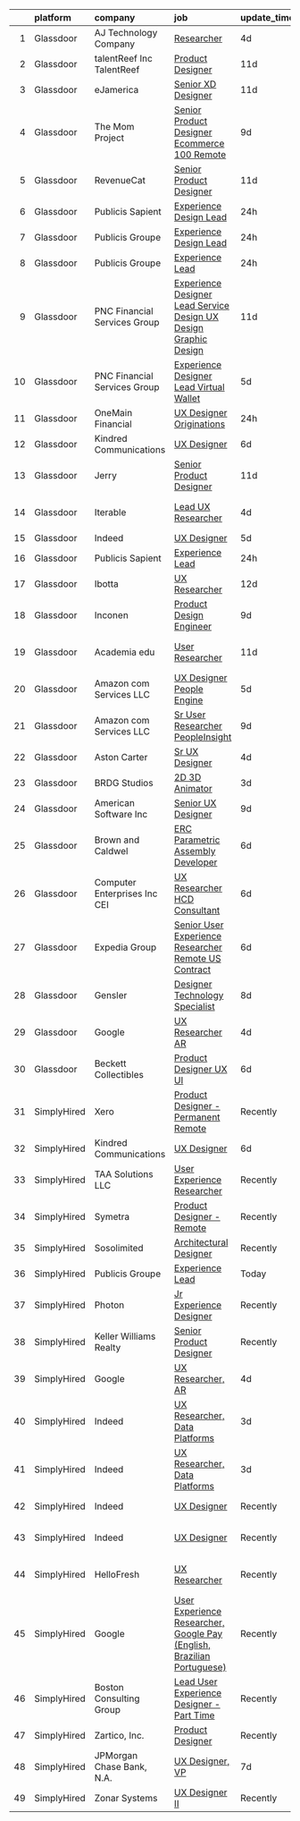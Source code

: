 

|    | platform    | company                         | job                                                                                                                                                                                                                                                                                                                                                                                                                                                                                                                                                                                                                                                                                                                                                                                                                                                                                                                                                                                                                                                                                                                                                                                                                                                                                                                                                                                                                                                                                                                                                                                                                                                                                                                                                                                                                    | update_time   | location                  |
|---:|:------------|:--------------------------------|:-----------------------------------------------------------------------------------------------------------------------------------------------------------------------------------------------------------------------------------------------------------------------------------------------------------------------------------------------------------------------------------------------------------------------------------------------------------------------------------------------------------------------------------------------------------------------------------------------------------------------------------------------------------------------------------------------------------------------------------------------------------------------------------------------------------------------------------------------------------------------------------------------------------------------------------------------------------------------------------------------------------------------------------------------------------------------------------------------------------------------------------------------------------------------------------------------------------------------------------------------------------------------------------------------------------------------------------------------------------------------------------------------------------------------------------------------------------------------------------------------------------------------------------------------------------------------------------------------------------------------------------------------------------------------------------------------------------------------------------------------------------------------------------------------------------------------|:--------------|:--------------------------|
|  1 | Glassdoor   | AJ Technology Company           | [Researcher](https://www.glassdoor.com/partner/jobListing.htm?pos=118&ao=1136043&s=58&guid=000001815bd2bfa485d8427a628ad8c7&src=GD_JOB_AD&t=SR&vt=w&ea=1&cs=1_2f393945&cb=1655102947562&jobListingId=1007926715350&jrtk=3-0-1g5dt5fukr0jb801-1g5dt5fv4jm5n800-1c8b2355f3bd891b-)                                                                                                                                                                                                                                                                                                                                                                                                                                                                                                                                                                                                                                                                                                                                                                                                                                                                                                                                                                                                                                                                                                                                                                                                                                                                                                                                                                                                                                                                                                                                       | 4d            | Remote                    |
|  2 | Glassdoor   | talentReef  Inc    TalentReef   | [Product Designer](https://www.glassdoor.com/partner/jobListing.htm?pos=126&ao=1136043&s=58&guid=000001815bd2bfa485d8427a628ad8c7&src=GD_JOB_AD&t=SR&vt=w&ea=1&cs=1_e25cd5ce&cb=1655102947563&jobListingId=1007911043927&jrtk=3-0-1g5dt5fukr0jb801-1g5dt5fv4jm5n800-6a5450d85d0c0818-)                                                                                                                                                                                                                                                                                                                                                                                                                                                                                                                                                                                                                                                                                                                                                                                                                                                                                                                                                                                                                                                                                                                                                                                                                                                                                                                                                                                                                                                                                                                                 | 11d           | Denver, CO                |
|  3 | Glassdoor   | eJamerica                       | [Senior XD Designer](https://www.glassdoor.com/partner/jobListing.htm?pos=116&ao=1136043&s=58&guid=000001815bd2bfa485d8427a628ad8c7&src=GD_JOB_AD&t=SR&vt=w&ea=1&cs=1_f003cbc1&cb=1655102947559&jobListingId=1007910259550&jrtk=3-0-1g5dt5fukr0jb801-1g5dt5fv4jm5n800-4de8757ff4c289de-)                                                                                                                                                                                                                                                                                                                                                                                                                                                                                                                                                                                                                                                                                                                                                                                                                                                                                                                                                                                                                                                                                                                                                                                                                                                                                                                                                                                                                                                                                                                               | 11d           | Remote                    |
|  4 | Glassdoor   | The Mom Project                 | [Senior Product Designer  Ecommerce  100  Remote ](https://www.glassdoor.com/partner/jobListing.htm?pos=106&ao=1110586&s=58&guid=000001815bd2bfa485d8427a628ad8c7&src=GD_JOB_AD&t=SR&vt=w&cs=1_5e275fc8&cb=1655102947557&jobListingId=1007916631797&cpc=39A4E8CE329AB187&jrtk=3-0-1g5dt5fukr0jb801-1g5dt5fv4jm5n800-5dc217c156d2c160--6NYlbfkN0BDp_epf89aHDQhKpPegNJQ_ldQpEFZQsM9OcONMGxWx6pU56EKHF58QjVdAUvn2gUtaHUX3eLkJUiJQbi6OaBCyzUet3Z3d50_CjC2tXwtJcpx5M_a7xHbrE0_NT1JBo_I04700zYR1GArHt4e4I2AyoeFWxNoCyUlXVVhu8DkOuV_rtohP-ykCF1AY_Qxfwepbmp-sUicAxM01w_JFEJ8rYMb7DuAX5cKENVS3bhJWcOql7dVT69v8tpGXx0fpP1RdN9X5TtNbTbZcJkQo7SUTHYeFi1uLGwEDnswEWCzE4F35ZJdPMsfXp1uSTLEpB-rc5QcJtHZJzkGoHbqF3156JZSUcKUlCxGOlJEGwfqRIJAQKJrZellnObsccx_-jhL3YpOP_LvoxE6oopa0FHTWalDBCdX52YcT8hd9i1eyaJ5EeYZyrA8Z-JpI-M7unP1T3ROw9Qv0q-8LA3widkR9tn0zi2HgKkmIQPhUv0egD4kDbGF-Q2dcmmUdAl-v951X_txIZzE8UP0Bfl5RBMVi-KTq_NZmQuK8sOJTFt2Se07j-W9l8z5tItPL8WeGAJHsLdaXk18rQ%3D%3D)                                                                                                                                                                                                                                                                                                                                                                                                                                                                                                                                                                                                                                                                                                                                                                                                                                                     | 9d            | Remote                    |
|  5 | Glassdoor   | RevenueCat                      | [Senior Product Designer](https://www.glassdoor.com/partner/jobListing.htm?pos=123&ao=1136043&s=58&guid=000001815bd2bfa485d8427a628ad8c7&src=GD_JOB_AD&t=SR&vt=w&ea=1&cs=1_7d63a908&cb=1655102947563&jobListingId=1007909502147&jrtk=3-0-1g5dt5fukr0jb801-1g5dt5fv4jm5n800-0f1041f47da76945-)                                                                                                                                                                                                                                                                                                                                                                                                                                                                                                                                                                                                                                                                                                                                                                                                                                                                                                                                                                                                                                                                                                                                                                                                                                                                                                                                                                                                                                                                                                                          | 11d           | Austin, TX                |
|  6 | Glassdoor   | Publicis Sapient                | [Experience Design Lead](https://www.glassdoor.com/partner/jobListing.htm?pos=115&ao=1136043&s=58&guid=000001815bd2bfa485d8427a628ad8c7&src=GD_JOB_AD&t=SR&vt=w&cs=1_d222e3e4&cb=1655102947558&jobListingId=1007934931638&jrtk=3-0-1g5dt5fukr0jb801-1g5dt5fv4jm5n800-77a468ae4d75ef22-)                                                                                                                                                                                                                                                                                                                                                                                                                                                                                                                                                                                                                                                                                                                                                                                                                                                                                                                                                                                                                                                                                                                                                                                                                                                                                                                                                                                                                                                                                                                                | 24h           | Arlington, VA             |
|  7 | Glassdoor   | Publicis Groupe                 | [Experience Design Lead](https://www.glassdoor.com/partner/jobListing.htm?pos=102&ao=1110586&s=58&guid=000001815bd2bfa485d8427a628ad8c7&src=GD_JOB_AD&t=SR&vt=w&cs=1_fa7d8572&cb=1655102947557&jobListingId=1007934425811&cpc=8507CEB59E1C6AFB&jrtk=3-0-1g5dt5fukr0jb801-1g5dt5fv4jm5n800-48879072512d3781--6NYlbfkN0D_XFSRfOpY7hhzl86VUrgfgdzYRVdqdkK81Ka1OFk9uvbkATakQEdFwrYHTgh9OVwBtHYeST2bQIZypaapzC5_gBMoNSKq9a0VmVPt8nPIawEVaSX8pzZ7DhybSTHghezHwJ6zCPhe0v6RsINTDFz0Zeg59Yf3BeMS6WHq37pZxT77ngOYFOEqhIH4AjNwjp-fozXaka_6T5IsuPOCezXbLRQ8F9Pu3HccZSYTexDP6YmEMEz2zTEwh3WtY4pWnij5hznyXMV_aARcvKTVd0Nx_oA6fd9QpX3-Dno5boa8AWboVnhgpQT8zcNdTEKkd8z3AUA1xMiR6phjK33GbPPbgfDikqBZF5yf-Jx5bHG2EyNzsuDlKU6oTCPlgbwR_UcZ6RQCF3otC3v27TacSa4AR-KCafYpjkPybzl5s-cll9whAADQit8a2SgoFUmf-MkgfVWh9t8ofmzB8T5YDnUXjfDwR-6klzNvVft6V9zMYV3ZeblSRjyVB-6yc8vGixMTTeLg4kdUkZ37UDyCRQzcIXhE7itNT59SPhm2x7a4EDZX8bd3z2RFJjdkmHbBWt95i6IQXkO7KyPI7l_A39yaBdMHRd01nBREdYghzCcQhiPUxAEMqs0I8UcQhoseCzI%3D)                                                                                                                                                                                                                                                                                                                                                                                                                                                                                                                                                                                                                                                                                                                                                                                                                             | 24h           | Washington, DC            |
|  8 | Glassdoor   | Publicis Groupe                 | [Experience Lead](https://www.glassdoor.com/partner/jobListing.htm?pos=101&ao=1110586&s=58&guid=000001815bd2bfa485d8427a628ad8c7&src=GD_JOB_AD&t=SR&vt=w&cs=1_eee723bd&cb=1655102947557&jobListingId=1007934425680&cpc=A938E184CF850189&jrtk=3-0-1g5dt5fukr0jb801-1g5dt5fv4jm5n800-5de26b92487100cd--6NYlbfkN0D_XFSRfOpY7hhzl86VUrgfgdzYRVdqdkK81Ka1OFk9uvbkATakQEdFwrYHTgh9OVwBtHYeST2bQOKho9oNTz5dJjMzBDI0NXKkfSiDC3oYwCot7q3Kg8aKB6OYII86COM6JACrc8fj5wAWI3wGFbwIjOZ76oJ_3Ut3rkcXlLIKFQebSIqNc2i12ZTXnm6B_qdtC7pklNjbUR6y6VWRmAG9lYJOji6AWGBuzugpP0qxDHlzzpd6X1rtvG6pV-vd5J78EvtL0KN7EF01vrbRGhXnX3piCuwkNyxNqi00gtoe3UonX1rFFxh0Udk0czrFC_fodwIw4VW3dhVoa094t43QBP_EIOmxIGOtU1648Vawmkc0maAbs53LfoNmGVZcQ2mCKQDDiad_XcgtC4oTTpDHs9Vb2OnBBhiYmfFX2ZnKApDEqSJNwjrxXqqOY7ukey7ntLods-yjVLgAJ_sKPtSP0Mc8PBFO8GQugOmj6ArHfBWoXBF2-KWxpum7ERlcGSWaSNyOcg6zQAT73mGHujY3wo68213lzhQriVtBqlINMmj5dYp9B4wCoAOtV7RSD4CuMVMQ36kHq5-wQi63FKRI)                                                                                                                                                                                                                                                                                                                                                                                                                                                                                                                                                                                                                                                                                                                                                                                                                                                                                  | 24h           | Minneapolis, MN           |
|  9 | Glassdoor   | PNC Financial Services Group    | [Experience Designer Lead  Service Design  UX Design  Graphic Design ](https://www.glassdoor.com/partner/jobListing.htm?pos=108&ao=1110586&s=58&guid=000001815bd2bfa485d8427a628ad8c7&src=GD_JOB_AD&t=SR&vt=w&cs=1_fcbd17c5&cb=1655102947558&jobListingId=1007909811222&cpc=FB7E4A1762AE5BEC&jrtk=3-0-1g5dt5fukr0jb801-1g5dt5fv4jm5n800-f660ea2f247f7b44--6NYlbfkN0AMofH_6zXbiqn6xehDj89HQNfpf30LHk40Y3Yl5cZTpm-EXukPQNetNbgZyPcaSjlzxCjcqXpKjNzFi0IcXlGD241zTaxqoQYUoaBXR3HfkTEeYfcMe6mgGVv8b7Z7Z-e-b1tUQysCOVcpEj16Nz-3xJv0FT6HCsL90pBUWEmhNaxqdti5aetl-hXLEE5Q4CvabG8JH0uU8db4SZJB_Rppfmec9a_N4B8gNFMfBcu-Hzc0OoLNSAwhBu5_BDOsNAoGVHxfCz5r-am3IAiwM8UhHj7o0c2IHexi31JF-KdhVw915Lw_ToGTfZL4PTI994_bUlaJimNPEscEeL-2oBjqwnYRFq_-wkz15b1Nm_V8lddUhlpGGFNedudNvaBRZfS8heAHe9wwtAlzqZm3etQ0T4ivl-WSrj9rsbWK6xlIsjSYT7lz3nNE7JrRuf4gevbWgWUzYZBGsketaRT5YPp0AkGctOsJb5GpAbmKYmJtq6DZ-QdlHVWT9FeScbbSAhiKbPTGXlAgmkP19efDwxK1Q_BPW7BUfEu0ifJNcQIkT1c7TQbuJu7z46QNEKRFKKVGQhetUrfHJPMbLB0XCJ2nIwqQiSmX_UXUGYrNW_11GUklU-Vdz8OR8XqjpcFnyK9spEaG3NsPLXvCb-NISo8tKd0wxx9pr4PqHZ_HF0GHh5HbCy7ZPFzK4iJ5bqnxEGFb-B12h1bUElCsAjZV9IpXgRT3RHc7-agNuIv3jHzUR2w36zNcp1iylr-5zlVP_0Q1nrB5wU7oY0jFZREFUtFof_CdkBrb5dyWqDCPo5SDLzlupmvKyMs_zTGLwV_9K1IuvCv2hqWZhEIY3UTI04w2LDn0qSxR8ZWY8Cp-qLOkr0Ud-V7hGvv2PXuHgKK_7MiQtjSMiWv1Ohr3ySXQumcCtRtIqywfE4N0ND7n-a2ZLKLprVWILKr1yEYew_UMGTxOczqMDFGOUby8uE5AogqmxNDQiiV_-tE4mMYX4CXh7iiBZHgWQimyE0RV9EDpj67ODb1BOpxw5bByjfFN98Qz6nhHbckWEKovprhl5mzCLqO1lEQqMs9ELzAFc69tyXxPII9AaOwvSUu93adnabrTxTADjeoE5G7ftIiD9RUHBLaXKlF71CuOjgj-tCsXPOV4acyx9cmqYI2qZpcxTuDkn2mzK6a9ZxbTgYEF39hQnap2a2PUbwu7IbS5kIu_l7MplMXDgp446HzxnwOa1WUNCaeObLt-G_O873ZVBPtwmsXBo6KJnuT6ySoNu1NWH0drH1frelQyXaRT3seJj3yImRUd8wVhPB_qLL-jl8LVA0HJbNehd2vZXXv3HFEISGCMqHG44g31VgEOC0BTODQ9M8B7_ZoCO5ZTTIcRBJ21vg%3D%3D) | 11d           | Pittsburgh, PA            |
| 10 | Glassdoor   | PNC Financial Services Group    | [Experience Designer Lead   Virtual Wallet](https://www.glassdoor.com/partner/jobListing.htm?pos=105&ao=1110586&s=58&guid=000001815bd2bfa485d8427a628ad8c7&src=GD_JOB_AD&t=SR&vt=w&cs=1_f9f0b6b6&cb=1655102947557&jobListingId=1007923495855&cpc=32EE424DE2B657EB&jrtk=3-0-1g5dt5fukr0jb801-1g5dt5fv4jm5n800-576b7332490ec572--6NYlbfkN0AMofH_6zXbiqn6xehDj89HQNfpf30LHk40Y3Yl5cZTpm-EXukPQNetNbgZyPcaSjl_CT7Iwa2Ww9PL5vDcyeit2RiyYumI0QJGvHfKuRGmU1l2Z5tZh9jpBx_D5h1p10mU2Cy7OKZWHNFxu2UMLPJiULUvO-jyPyOXfpmzraJeeXJVTGYHOvNeI2aMzD6sKp-jawNlPAerK_Gp9vn7Wn7eblY4Ofc_JI4UV5X2UqTK9C84Kg30aCuBLfOmf3Zc2-_u6HcHbyvE4hGbXkkzP8f61Te5ZD57BILS7nHHj_hE-hvGLB5Ij9uAjMLGzyyWtIUUbpftzOjc3-TniIHcRG1k7DJ8A8F5hOOAcWiSdpDxtg2tuBktvVkSF63nCj7WCBIx6BJ7-jBDMGtF79NPu92VrMcaremXkwl5vL75di3MwAxOcVD1RFjVzltNeQXlySocJbRCOekJH2QkLMMpDeJkmtqCoQ8eNUpD1dpG35wJxf2FtBi7QP_Qb9PIGs9a7ojlwMWGOWp1DTdMq4KEu21L5ypv2Q4z8CNMy_GrBS9Ycg9HPZgjmyQTzUdvmbO7nfSDWn-1-qtGD8QVgILgTd9E8OkUrPUdRAsbC708Xtk4JTINGA3EHOTSuUlrzwf5Aqjd-grzvjJcSiXzl_JAUi3r8HZUzMtXE_J-65K3dRoRITvPCs9G4FEobn3SFZF3lSggtNo69OAu9Jw6ak-CC20dII2mWFnfWS3Eb4tYIPZ7__vuKFRDPKnUeaLinoCxu3cTch2xAc7LHsOmsysxLRS3ytEcBjoJboqBoFIvTSJhpPGgJa3LZX6r6cyot48RqBXrmfXVbx7U9NXF7ytbeWAB2UF07RFsPSlg2iZRVC0Xg7vzuiCELUCOLIUSBg1LktTjBUfKfJn1vlsOASc1cXHxY-VeMnPsomDImqbDXtKVGF8esLgtAmb_bTV7ferLk2wpa3fzxmKVGHwYbXqD533qAOE-p8u2Iaprve3oAZ1AAYZX1ibKaTfbB2iw0hg0pld0JqP4ZFcvUI3wYUEFLrbpLTHUTlf9kzR8CHDdm6Gvwlq3_ObavD5QmOupWP5FUXGE4KXlreAImiblJXLayGRKtdE00C08KX-zxht4-Ib4khH8N8rcITn_eof_xOtzcQjvKdrbh25M3WkjySXlgXvft6YVZrKmWxJ6lsuisQjB1pj6GAAIHzQYaI7bdp2to0hF0iEfyJYUN643mDHlPoSKBaGi6clTNGXXCFCLBcOH4VRiW3vD2tnCbnIFD5Ep-70%3D)                                                                                                                                          | 5d            | Pittsburgh, PA            |
| 11 | Glassdoor   | OneMain Financial               | [UX Designer   Originations](https://www.glassdoor.com/partner/jobListing.htm?pos=104&ao=1110586&s=58&guid=000001815bd2bfa485d8427a628ad8c7&src=GD_JOB_AD&t=SR&vt=w&cs=1_f0bac17b&cb=1655102947557&jobListingId=1007934652717&cpc=D3E44275D43A938E&jrtk=3-0-1g5dt5fukr0jb801-1g5dt5fv4jm5n800-655a13ca110b8d0e--6NYlbfkN0Bjlu5n-gv5HO0Uw8oUWkLCzq7-4ueCq4bqHo-b0jTNgEo79qTxKEF1eiLEZ0uE3qfneuo-fLvPZHgJQCk9lQkOpW9LDx7iqb7FNLwwsrXhSRnqo8N6_D49VviN9IBgeXL7Me5NY4da_5_1tH042Cdp1mDcMT1qxbDDsCisQQfcWXDdIV7cLAH_Hdv83u-1eYG4bHJKx7b_IBT72Oc2dolZjb3b9ErFpEjx-SSUHs9J3nwyXYwCh5_f7tDLxaoBDoq9FTEiMq9VUlhEEcBOu3PxkEngMxDZgXQYV5_bPk2XLc65YhmI2nhj8phlEq3W9qZAkroxPBWrqCOiEnscDi-G9eMcp56omY9vR1CcBVLo0GtaR6N2TIRzO99KVylIRgbBKxDnges6cOvtfm5LsWZaqhQRs4V3IKfdjUZgnQrZvglqhR9lEjVDBVB4k9xd9bQ%3D)                                                                                                                                                                                                                                                                                                                                                                                                                                                                                                                                                                                                                                                                                                                                                                                                                                                                                                                                                                                                                         | 24h           | Fort Worth, TX            |
| 12 | Glassdoor   | Kindred Communications          | [UX Designer](https://www.glassdoor.com/partner/jobListing.htm?pos=111&ao=1136043&s=58&guid=000001815bd2bfa485d8427a628ad8c7&src=GD_JOB_AD&t=SR&vt=w&ea=1&cs=1_fd187533&cb=1655102947558&jobListingId=1007921846710&jrtk=3-0-1g5dt5fukr0jb801-1g5dt5fv4jm5n800-f343ba97e14ae0b7-)                                                                                                                                                                                                                                                                                                                                                                                                                                                                                                                                                                                                                                                                                                                                                                                                                                                                                                                                                                                                                                                                                                                                                                                                                                                                                                                                                                                                                                                                                                                                      | 6d            | Remote                    |
| 13 | Glassdoor   | Jerry                           | [Senior Product Designer](https://www.glassdoor.com/partner/jobListing.htm?pos=119&ao=1136043&s=58&guid=000001815bd2bfa485d8427a628ad8c7&src=GD_JOB_AD&t=SR&vt=w&ea=1&cs=1_03153e00&cb=1655102947562&jobListingId=1007910505438&jrtk=3-0-1g5dt5fukr0jb801-1g5dt5fv4jm5n800-ad01d04d174d0f46-)                                                                                                                                                                                                                                                                                                                                                                                                                                                                                                                                                                                                                                                                                                                                                                                                                                                                                                                                                                                                                                                                                                                                                                                                                                                                                                                                                                                                                                                                                                                          | 11d           | Florida                   |
| 14 | Glassdoor   | Iterable                        | [Lead UX Researcher](https://www.glassdoor.com/partner/jobListing.htm?pos=128&ao=1136043&s=58&guid=000001815bd2bfa485d8427a628ad8c7&src=GD_JOB_AD&t=SR&vt=w&cs=1_754c8dec&cb=1655102947563&jobListingId=1007926401455&jrtk=3-0-1g5dt5fukr0jb801-1g5dt5fv4jm5n800-7e6837ad7d769888-)                                                                                                                                                                                                                                                                                                                                                                                                                                                                                                                                                                                                                                                                                                                                                                                                                                                                                                                                                                                                                                                                                                                                                                                                                                                                                                                                                                                                                                                                                                                                    | 4d            | San Francisco, CA         |
| 15 | Glassdoor   | Indeed                          | [UX Designer](https://www.glassdoor.com/partner/jobListing.htm?pos=103&ao=1110586&s=58&guid=000001815bd2bfa485d8427a628ad8c7&src=GD_JOB_AD&t=SR&vt=w&cs=1_63517a1b&cb=1655102947557&jobListingId=1007923874752&cpc=FB7E4A1762AE5BEC&jrtk=3-0-1g5dt5fukr0jb801-1g5dt5fv4jm5n800-3ac8a8f617c321c6--6NYlbfkN0CiRNM7CVr8YueLFKlzwbFWI0o7IjV438l4sVrvKZ0flpURU_mqoI8EbsK64YRr3OAaXjJJu2l5SfCEuFHJvSAwOF3klP6nwHV-XTwzoG0lue_VY4n5DHHb8LK6cbTIm222QLgO3-z7kFWHCwr9vSBncnj_4dIwG3SX4qiC2MLmkZYeU_g3oXbNDb-vwyDJq-0-JdddHEp1qlftOxn1Uylcij_kybI2h_1E3JDxk1rn6joZq28trmuwyQ55-7BizSe2ZG0O_AjnTNbBZ5klh9bkXXumtrLssD7FlfaIX850ZoSc1d11ylevYVruOZowb2C2uASLTRaXSMkcfuGy0IMUbkcnKcOZNiwKyG7h2mYXpAExgQNmJOYU4UdrOHYOwruHIBlNWoWGRIa2zpLL8-PnK1ouFwfqiijZ4GELQO6ZnUfmQczAOlzVYOya8_5hw-gK3GhAW_FEr8A7dMpT1IdghMOBqGspFmrNCShCNyvA6-wFFPJMw46ZPvo_pu0ZNefpKcmsksCE7ZcNGdjSS8L9)                                                                                                                                                                                                                                                                                                                                                                                                                                                                                                                                                                                                                                                                                                                                                                                                                                                                                                                                                      | 5d            | Seattle, WA               |
| 16 | Glassdoor   | Publicis Sapient                | [Experience Lead](https://www.glassdoor.com/partner/jobListing.htm?pos=113&ao=1136043&s=58&guid=000001815bd2bfa485d8427a628ad8c7&src=GD_JOB_AD&t=SR&vt=w&cs=1_f789549d&cb=1655102947558&jobListingId=1007934930377&jrtk=3-0-1g5dt5fukr0jb801-1g5dt5fv4jm5n800-1dd44044756d3e3b-)                                                                                                                                                                                                                                                                                                                                                                                                                                                                                                                                                                                                                                                                                                                                                                                                                                                                                                                                                                                                                                                                                                                                                                                                                                                                                                                                                                                                                                                                                                                                       | 24h           | New York, NY              |
| 17 | Glassdoor   | Ibotta                          | [UX Researcher](https://www.glassdoor.com/partner/jobListing.htm?pos=129&ao=1136043&s=58&guid=000001815bd2bfa485d8427a628ad8c7&src=GD_JOB_AD&t=SR&vt=w&cs=1_b4c58ed3&cb=1655102947563&jobListingId=1007907421405&jrtk=3-0-1g5dt5fukr0jb801-1g5dt5fv4jm5n800-fc63711103f7c8f9-)                                                                                                                                                                                                                                                                                                                                                                                                                                                                                                                                                                                                                                                                                                                                                                                                                                                                                                                                                                                                                                                                                                                                                                                                                                                                                                                                                                                                                                                                                                                                         | 12d           | Denver, CO                |
| 18 | Glassdoor   | Inconen                         | [Product Design Engineer](https://www.glassdoor.com/partner/jobListing.htm?pos=107&ao=1110586&s=58&guid=000001815bd2bfa485d8427a628ad8c7&src=GD_JOB_AD&t=SR&vt=w&ea=1&cs=1_906f492c&cb=1655102947558&jobListingId=1007916221903&cpc=FA84DF7EA1EC2398&jrtk=3-0-1g5dt5fukr0jb801-1g5dt5fv4jm5n800-0898e459a227f9a5--6NYlbfkN0A2eiDHKGU7U6rrrQKCgBk6jrNP68ReN3vHrO7ZLZ1sngQv2h8fBEee2rI4peH_rya-nkxawRXnsBe4Jh5Kf48rv9uriRJMFdDcjy68yFf7PLSVDn7c95O6C6bg0Yh69YcPPfWCNGqGHqshm1lCdZqEzrHor5FJb2eTEGZUbZpAi0eXl0lKWycT0jSzs-OP7FeqovB69eVBeGut_ttbB6wVK3Az7kcwM0WFAiCAXi2cNyNgUlged6UoCZFT5wF9hCD7gL9sFcy7n33w0iDaOcFetqEyp2yy8mBu8GF04Z2FIaXeRcj3Lqx55YJdnUIm0vVeFHW5lmE28MXjd3O7ycaTFYbqKYKPkgtmZ5lLRbh9bFUaXXXvlAlASTvBAzFNqJ0BbcoTeNL6ISP8bptMNaVXXY1obJLl2-M5QYSXc3AoWU9zjWUg90FP2qZiJf9WCQyHuedsBrRPTdQ_ZnE9X480YJQ5ye_NKiBHjD9uut20ifyuyUwQnlU4agexzs3YTunVrApZg4DkW0LqBcEAfxYb)                                                                                                                                                                                                                                                                                                                                                                                                                                                                                                                                                                                                                                                                                                                                                                                                                                                                                                                                     | 9d            | Remote                    |
| 19 | Glassdoor   | Academia edu                    | [User Researcher](https://www.glassdoor.com/partner/jobListing.htm?pos=124&ao=1136043&s=58&guid=000001815bd2bfa485d8427a628ad8c7&src=GD_JOB_AD&t=SR&vt=w&cs=1_3bcf58b7&cb=1655102947563&jobListingId=1007910214555&jrtk=3-0-1g5dt5fukr0jb801-1g5dt5fv4jm5n800-2cfd38210a17fdc2-)                                                                                                                                                                                                                                                                                                                                                                                                                                                                                                                                                                                                                                                                                                                                                                                                                                                                                                                                                                                                                                                                                                                                                                                                                                                                                                                                                                                                                                                                                                                                       | 11d           | San Francisco, CA         |
| 20 | Glassdoor   | Amazon com Services LLC         | [UX Designer  People Engine](https://www.glassdoor.com/partner/jobListing.htm?pos=114&ao=1136043&s=58&guid=000001815bd2bfa485d8427a628ad8c7&src=GD_JOB_AD&t=SR&vt=w&cs=1_03ca3a19&cb=1655102947558&jobListingId=1007922687053&jrtk=3-0-1g5dt5fukr0jb801-1g5dt5fv4jm5n800-706c21dc2cb9d1c6-)                                                                                                                                                                                                                                                                                                                                                                                                                                                                                                                                                                                                                                                                                                                                                                                                                                                                                                                                                                                                                                                                                                                                                                                                                                                                                                                                                                                                                                                                                                                            | 5d            | Seattle, WA               |
| 21 | Glassdoor   | Amazon com Services LLC         | [Sr  User Researcher  PeopleInsight](https://www.glassdoor.com/partner/jobListing.htm?pos=127&ao=1136043&s=58&guid=000001815bd2bfa485d8427a628ad8c7&src=GD_JOB_AD&t=SR&vt=w&cs=1_3b49308e&cb=1655102947563&jobListingId=1007916745090&jrtk=3-0-1g5dt5fukr0jb801-1g5dt5fv4jm5n800-dd6cd1186289d83a-)                                                                                                                                                                                                                                                                                                                                                                                                                                                                                                                                                                                                                                                                                                                                                                                                                                                                                                                                                                                                                                                                                                                                                                                                                                                                                                                                                                                                                                                                                                                    | 9d            | Seattle, WA               |
| 22 | Glassdoor   | Aston Carter                    | [Sr  UX Designer](https://www.glassdoor.com/partner/jobListing.htm?pos=110&ao=1110586&s=58&guid=000001815bd2bfa485d8427a628ad8c7&src=GD_JOB_AD&t=SR&vt=w&ea=1&cs=1_a0ef6d50&cb=1655102947558&jobListingId=1007926566492&cpc=654405A9B1E0A9F5&jrtk=3-0-1g5dt5fukr0jb801-1g5dt5fv4jm5n800-8c2e6971d3690fb2--6NYlbfkN0ChYVx_I3yfZ_JDY3EFoivtqvi_stwnZ_kRt8Dowt_l_d1ydueao4NEv8X4QANiVn-qR5DJBBHluUe6kqnQ3sc86Al83CNd4miMWrXA4JAAO4uueHWxpjUtnB5kWTLUxJ3RvwFsz_qJtHx2UD73s3GXaYoVpJAjBeIQQA0rtPdQ87tNiHsfKB9cbBCsaVkmdZasuTXtPIhM5Hvm6Hqr-P9TYAaHD7XE25qW_WJp4Fp0o1w2SsKlIhxIiIo2nQ1FPK1boqeeySyUyvmLHWA4letYzAjeXIvFM5rPSz0wSyf69ZYIome-FfYnJ-lQ94MlRmN6faRaEwCfauTDIRzBbxELfMrNIRvHqH4CuTw0MDuSmseeblqMSWxVpsHJgabXo7114OBvXAHPzMBfeNBtRCLrFh_zeMyHRsurTnuIRWx38RxCCaAyXc9OwEuF1KLd-Al37qFUFkBVgz1ImvJKe7GZo_UbksWzPQja6EJO0C-pnF_4AtjZ1TqnZEPGwNcd0gwyUetkaSGSFViuBwXlAr2-tJNmsokSzvn4m_1B1QkJaDe5WU1bC2T_Fl8L7pRR1_X5lud6dyq-jCjuv2r5nr8jx0p1xuNoz6yS1hXiKHIPIks4lErmhdX41KfHeNeBl_Gt5FEvRkTet6Cbvc4NGd7bVNKW7czOiDA1aKNKUrGBgaYqUo4Rrl_JnVZBJMHWgDXV7XjLWBRkC09UzQD4JbisebQMuKlGR0N7cyR0ghF5GQWM-0qCwGV_2FWINNXD4jIKyL4C5ww7HQ-sjhWY58M12NFUU_jbeNaUY7UwMz-a_UswNHrq40-QfWpiNXQhR7CfPyZvPcASq8EqR7Kr8W1CMcU5jTAV1EAtVcDq4skaaxhrSjP3aQAUV3YHcQeqqFKfcKxUi-m8PFdgA3a91nk0dOHV917wWOo92IX38udOVx8yDmOOOVVooopCT9a2bnXcXZb2_dhQAA%3D%3D)                                                                                                                                                                                                                                                                                                                                                                                                                                                                                 | 4d            | New York, NY              |
| 23 | Glassdoor   | BRDG Studios                    | [2D 3D Animator](https://www.glassdoor.com/partner/jobListing.htm?pos=112&ao=1136043&s=58&guid=000001815bd2bfa485d8427a628ad8c7&src=GD_JOB_AD&t=SR&vt=w&cs=1_d254a235&cb=1655102947558&jobListingId=1007928718919&jrtk=3-0-1g5dt5fukr0jb801-1g5dt5fv4jm5n800-75f932f88b7328b7-)                                                                                                                                                                                                                                                                                                                                                                                                                                                                                                                                                                                                                                                                                                                                                                                                                                                                                                                                                                                                                                                                                                                                                                                                                                                                                                                                                                                                                                                                                                                                        | 3d            | Philadelphia, PA          |
| 24 | Glassdoor   | American Software Inc           | [Senior UX Designer](https://www.glassdoor.com/partner/jobListing.htm?pos=130&ao=1136043&s=58&guid=000001815bd2bfa485d8427a628ad8c7&src=GD_JOB_AD&t=SR&vt=w&cs=1_f702fed8&cb=1655102947563&jobListingId=1007916020564&jrtk=3-0-1g5dt5fukr0jb801-1g5dt5fv4jm5n800-91e6b0527c62aca9-)                                                                                                                                                                                                                                                                                                                                                                                                                                                                                                                                                                                                                                                                                                                                                                                                                                                                                                                                                                                                                                                                                                                                                                                                                                                                                                                                                                                                                                                                                                                                    | 9d            | Atlanta, GA               |
| 25 | Glassdoor   | Brown and Caldwel               | [ERC Parametric Assembly Developer](https://www.glassdoor.com/partner/jobListing.htm?pos=125&ao=1136043&s=58&guid=000001815bd2bfa485d8427a628ad8c7&src=GD_JOB_AD&t=SR&vt=w&cs=1_ec88e8dd&cb=1655102947563&jobListingId=1007921354110&jrtk=3-0-1g5dt5fukr0jb801-1g5dt5fv4jm5n800-d6c2a723b6f5da3d-)                                                                                                                                                                                                                                                                                                                                                                                                                                                                                                                                                                                                                                                                                                                                                                                                                                                                                                                                                                                                                                                                                                                                                                                                                                                                                                                                                                                                                                                                                                                     | 6d            | Lakewood, CO              |
| 26 | Glassdoor   | Computer Enterprises  Inc   CEI | [UX Researcher HCD Consultant](https://www.glassdoor.com/partner/jobListing.htm?pos=109&ao=1110586&s=58&guid=000001815bd2bfa485d8427a628ad8c7&src=GD_JOB_AD&t=SR&vt=w&ea=1&cs=1_96a24128&cb=1655102947558&jobListingId=1007920926725&cpc=FA84DF7EA1EC2398&jrtk=3-0-1g5dt5fukr0jb801-1g5dt5fv4jm5n800-4c9f2fc5cfa6434a--6NYlbfkN0AVVnl_N3xmP3MApcGA3sr6MLnz8P423WWILI1WvbjE8Ry71v-lom9NKs8rBQiPPScQq2Jd159S6tgXSHtiWz03a2cKPIldu_s6wKc25YgOs7p4qervFx_mNRZlvbTb4PUOQyjzFtDQfV6ld4ry7RSOWqgUMPkjMEq1w7t0ke-vfywQBjumoHOseBCQ58pLZ2TWOQiU4VbtVHXOri9Lrnl9WeFbuvxMNv2_sJz4JCdUh2PNtnQKJN72iSXTeTltgwJbdpvVsY4ax8QmrFrOSlwkYtIOPvAVX5MRMFwXxnN4IFktGwJnll67-KXj4VhKd9toNGnY_U1GPvyz3LqOSjSa11Wq-kZ1YAfPJX27F2G49OAJj8eIRNDrxygX-Bad5sD7XN6f0pchMG9wTzfMEXNImhXI8XZore-jjTI-k8dYOAlF6UGTvnXQPOZBW7jdace_3wfURCzOXLRosk8Wyp-dPQ4zQXRPzropSj2V8jYiUxNUOQ4E0O1swYrygmNXrptQfFT7YIY7G36HZbfDGsvD)                                                                                                                                                                                                                                                                                                                                                                                                                                                                                                                                                                                                                                                                                                                                                                                                                                                                                                                                | 6d            | Remote                    |
| 27 | Glassdoor   | Expedia Group                   | [Senior User Experience Researcher   Remote  US   Contract ](https://www.glassdoor.com/partner/jobListing.htm?pos=120&ao=1136043&s=58&guid=000001815bd2bfa485d8427a628ad8c7&src=GD_JOB_AD&t=SR&vt=w&ea=1&cs=1_e8a54513&cb=1655102947562&jobListingId=1007921506891&jrtk=3-0-1g5dt5fukr0jb801-1g5dt5fv4jm5n800-0afa602929549c66-)                                                                                                                                                                                                                                                                                                                                                                                                                                                                                                                                                                                                                                                                                                                                                                                                                                                                                                                                                                                                                                                                                                                                                                                                                                                                                                                                                                                                                                                                                       | 6d            | Seattle, WA               |
| 28 | Glassdoor   | Gensler                         | [Designer Technology Specialist](https://www.glassdoor.com/partner/jobListing.htm?pos=117&ao=1136043&s=58&guid=000001815bd2bfa485d8427a628ad8c7&src=GD_JOB_AD&t=SR&vt=w&cs=1_ec705b0c&cb=1655102947561&jobListingId=1007917542324&jrtk=3-0-1g5dt5fukr0jb801-1g5dt5fv4jm5n800-f7627c12d413dfa5-)                                                                                                                                                                                                                                                                                                                                                                                                                                                                                                                                                                                                                                                                                                                                                                                                                                                                                                                                                                                                                                                                                                                                                                                                                                                                                                                                                                                                                                                                                                                        | 8d            | Las Vegas, NV             |
| 29 | Glassdoor   | Google                          | [UX Researcher  AR](https://www.glassdoor.com/partner/jobListing.htm?pos=121&ao=1136043&s=58&guid=000001815bd2bfa485d8427a628ad8c7&src=GD_JOB_AD&t=SR&vt=w&cs=1_e241b63b&cb=1655102947562&jobListingId=1007926549078&jrtk=3-0-1g5dt5fukr0jb801-1g5dt5fv4jm5n800-d861bfc41e3b8d5e-)                                                                                                                                                                                                                                                                                                                                                                                                                                                                                                                                                                                                                                                                                                                                                                                                                                                                                                                                                                                                                                                                                                                                                                                                                                                                                                                                                                                                                                                                                                                                     | 4d            | Mountain View, CA         |
| 30 | Glassdoor   | Beckett Collectibles            | [Product Designer  UX UI ](https://www.glassdoor.com/partner/jobListing.htm?pos=122&ao=1136043&s=58&guid=000001815bd2bfa485d8427a628ad8c7&src=GD_JOB_AD&t=SR&vt=w&ea=1&cs=1_fc0540f0&cb=1655102947562&jobListingId=1007920548321&jrtk=3-0-1g5dt5fukr0jb801-1g5dt5fv4jm5n800-7ce6155e380e491a-)                                                                                                                                                                                                                                                                                                                                                                                                                                                                                                                                                                                                                                                                                                                                                                                                                                                                                                                                                                                                                                                                                                                                                                                                                                                                                                                                                                                                                                                                                                                         | 6d            | Remote                    |
| 31 | SimplyHired | Xero                            | [Product Designer - Permanent Remote](https://www.simplyhired.com/job/K1mMEySX_5En41yC8hmkSVPppCHOvbNbjXzAaQ-BtdZcHUJ3z1V--Q?q=generative+designer)                                                                                                                                                                                                                                                                                                                                                                                                                                                                                                                                                                                                                                                                                                                                                                                                                                                                                                                                                                                                                                                                                                                                                                                                                                                                                                                                                                                                                                                                                                                                                                                                                                                                    | Recently      | Remote                    |
| 32 | SimplyHired | Kindred Communications          | [UX Designer](https://www.simplyhired.com/job/E2ajmNRHO47_LZZH7tXFfLWhMX7TPvZewuex6lwiPOMfG6FuNf7AYw?q=generative+designer)                                                                                                                                                                                                                                                                                                                                                                                                                                                                                                                                                                                                                                                                                                                                                                                                                                                                                                                                                                                                                                                                                                                                                                                                                                                                                                                                                                                                                                                                                                                                                                                                                                                                                            | 6d            | Remote                    |
| 33 | SimplyHired | TAA Solutions LLC               | [User Experience Researcher](https://www.simplyhired.com/job/wjoRPGlrDeWkwlRaEqq_Gym5MqB4Ek7dmQOcEA4GA9mm5VlldUhxnQ?q=generative+designer)                                                                                                                                                                                                                                                                                                                                                                                                                                                                                                                                                                                                                                                                                                                                                                                                                                                                                                                                                                                                                                                                                                                                                                                                                                                                                                                                                                                                                                                                                                                                                                                                                                                                             | Recently      | Remote                    |
| 34 | SimplyHired | Symetra                         | [Product Designer - Remote](https://www.simplyhired.com/job/hSkWjaWMYgFhCFQx-vz3tfIowyPuP4lujgWiB5HyDVHP--PC0XA9tQ?q=generative+designer)                                                                                                                                                                                                                                                                                                                                                                                                                                                                                                                                                                                                                                                                                                                                                                                                                                                                                                                                                                                                                                                                                                                                                                                                                                                                                                                                                                                                                                                                                                                                                                                                                                                                              | Recently      | Bellevue, WA              |
| 35 | SimplyHired | Sosolimited                     | [Architectural Designer](https://www.simplyhired.com/job/1wnZZjS_T2B-Khb33FLg8m5W26VpFJO-O7M0joPbDLzOi2-l3WqCTg?q=generative+designer)                                                                                                                                                                                                                                                                                                                                                                                                                                                                                                                                                                                                                                                                                                                                                                                                                                                                                                                                                                                                                                                                                                                                                                                                                                                                                                                                                                                                                                                                                                                                                                                                                                                                                 | Recently      | Boston, MA                |
| 36 | SimplyHired | Publicis Groupe                 | [Experience Lead](https://www.simplyhired.com/job/CarSg94_CjuIOSVLvlWKMBnslK5vU3RMHlbJ9SZkPWtTqCmdY3In5g?q=generative+designer)                                                                                                                                                                                                                                                                                                                                                                                                                                                                                                                                                                                                                                                                                                                                                                                                                                                                                                                                                                                                                                                                                                                                                                                                                                                                                                                                                                                                                                                                                                                                                                                                                                                                                        | Today         | Minneapolis, MN           |
| 37 | SimplyHired | Photon                          | [Jr Experience Designer](https://www.simplyhired.com/job/SdzAOEZoU-bi9Aw0NC50mr1-ESRDMqjcRPLJr9nLyVQZDJJ27f_LFw?q=generative+designer)                                                                                                                                                                                                                                                                                                                                                                                                                                                                                                                                                                                                                                                                                                                                                                                                                                                                                                                                                                                                                                                                                                                                                                                                                                                                                                                                                                                                                                                                                                                                                                                                                                                                                 | Recently      | Dallas, TX                |
| 38 | SimplyHired | Keller Williams Realty          | [Senior Product Designer](https://www.simplyhired.com/job/j0nyWMRNxtcQstMHVo3bfqDjeJws-b_GqlnSDyYB7lIYlZcptTnnBQ?q=generative+designer)                                                                                                                                                                                                                                                                                                                                                                                                                                                                                                                                                                                                                                                                                                                                                                                                                                                                                                                                                                                                                                                                                                                                                                                                                                                                                                                                                                                                                                                                                                                                                                                                                                                                                | Recently      | Remote                    |
| 39 | SimplyHired | Google                          | [UX Researcher, AR](https://www.simplyhired.com/job/i0oU9YGBDqve6hCDc8t0gT20CT_AmRUjiosVWroqen5c4RJA7aQ5Yg?q=generative+designer)                                                                                                                                                                                                                                                                                                                                                                                                                                                                                                                                                                                                                                                                                                                                                                                                                                                                                                                                                                                                                                                                                                                                                                                                                                                                                                                                                                                                                                                                                                                                                                                                                                                                                      | 4d            | Mountain View, CA         |
| 40 | SimplyHired | Indeed                          | [UX Researcher, Data Platforms](https://www.simplyhired.com/job/CEe2Z2rUNKcVDWjCR0m3Wg4irNLyjQoxSYP8Zd1PymUUY_KzyxjEIw?q=generative+designer)                                                                                                                                                                                                                                                                                                                                                                                                                                                                                                                                                                                                                                                                                                                                                                                                                                                                                                                                                                                                                                                                                                                                                                                                                                                                                                                                                                                                                                                                                                                                                                                                                                                                          | 3d            | United States +1 location |
| 41 | SimplyHired | Indeed                          | [UX Researcher, Data Platforms](https://www.simplyhired.com/job/CEe2Z2rUNKcVDWjCR0m3Wg4irNLyjQoxSYP8Zd1PymUUY_KzyxjEIw?q=generative+designer)                                                                                                                                                                                                                                                                                                                                                                                                                                                                                                                                                                                                                                                                                                                                                                                                                                                                                                                                                                                                                                                                                                                                                                                                                                                                                                                                                                                                                                                                                                                                                                                                                                                                          | 3d            | United States             |
| 42 | SimplyHired | Indeed                          | [UX Designer](https://www.simplyhired.com/job/7GiZIE7D3Vdy_WwQaWJKRxT3iPyT6Rqzli4Zo5eTP3IEz4tsOt1bKA?q=generative+designer)                                                                                                                                                                                                                                                                                                                                                                                                                                                                                                                                                                                                                                                                                                                                                                                                                                                                                                                                                                                                                                                                                                                                                                                                                                                                                                                                                                                                                                                                                                                                                                                                                                                                                            | Recently      | United States             |
| 43 | SimplyHired | Indeed                          | [UX Designer](https://www.simplyhired.com/job/7GiZIE7D3Vdy_WwQaWJKRxT3iPyT6Rqzli4Zo5eTP3IEz4tsOt1bKA?q=generative+designer)                                                                                                                                                                                                                                                                                                                                                                                                                                                                                                                                                                                                                                                                                                                                                                                                                                                                                                                                                                                                                                                                                                                                                                                                                                                                                                                                                                                                                                                                                                                                                                                                                                                                                            | Recently      | United States +1 location |
| 44 | SimplyHired | HelloFresh                      | [UX Researcher](https://www.simplyhired.com/job/n77UxXPSb4BB4AzcD1T7Bdjo3mWCuNpbgZeURMtmnibk7Q27PTjNhA?q=generative+designer)                                                                                                                                                                                                                                                                                                                                                                                                                                                                                                                                                                                                                                                                                                                                                                                                                                                                                                                                                                                                                                                                                                                                                                                                                                                                                                                                                                                                                                                                                                                                                                                                                                                                                          | Recently      | Boulder, CO +2 locations  |
| 45 | SimplyHired | Google                          | [User Experience Researcher, Google Pay (English, Brazilian Portuguese)](https://www.simplyhired.com/job/kdBTABos_7xY4EO4r27sS6UcsoFjGyzJMZE35lxJ7NviZAGQ7ZmiWg?q=generative+designer)                                                                                                                                                                                                                                                                                                                                                                                                                                                                                                                                                                                                                                                                                                                                                                                                                                                                                                                                                                                                                                                                                                                                                                                                                                                                                                                                                                                                                                                                                                                                                                                                                                 | Recently      | San Francisco, CA         |
| 46 | SimplyHired | Boston Consulting Group         | [Lead User Experience Designer - Part Time](https://www.simplyhired.com/job/gYjUeld-lwSGizzANfpAXPMQqi2bVP1O38mRkZ0wSHIf9-ROYcUZ2g?q=generative+designer)                                                                                                                                                                                                                                                                                                                                                                                                                                                                                                                                                                                                                                                                                                                                                                                                                                                                                                                                                                                                                                                                                                                                                                                                                                                                                                                                                                                                                                                                                                                                                                                                                                                              | Recently      | Atlanta, GA               |
| 47 | SimplyHired | Zartico, Inc.                   | [Product Designer](https://www.simplyhired.com/job/AvkylNGa_FTWwzDheU-xbU3PC5c2lQt485zSSNtwwzBQ_MAFGKFPgw?q=generative+designer)                                                                                                                                                                                                                                                                                                                                                                                                                                                                                                                                                                                                                                                                                                                                                                                                                                                                                                                                                                                                                                                                                                                                                                                                                                                                                                                                                                                                                                                                                                                                                                                                                                                                                       | Recently      | Remote                    |
| 48 | SimplyHired | JPMorgan Chase Bank, N.A.       | [UX Designer, VP](https://www.simplyhired.com/job/Ks4pozl37uzgLRUh4ITZn6CEy5Oe3WGUibnTfj_vNEPttC7KMh4CKg?q=generative+designer)                                                                                                                                                                                                                                                                                                                                                                                                                                                                                                                                                                                                                                                                                                                                                                                                                                                                                                                                                                                                                                                                                                                                                                                                                                                                                                                                                                                                                                                                                                                                                                                                                                                                                        | 7d            | Columbus, OH              |
| 49 | SimplyHired | Zonar Systems                   | [UX Designer II](https://www.simplyhired.com/job/T_6SbNfXD9l6PlLnkufxctSL3x4SLD_O-sO-t-_MyxCOgDqMHz4JiA?q=generative+designer)                                                                                                                                                                                                                                                                                                                                                                                                                                                                                                                                                                                                                                                                                                                                                                                                                                                                                                                                                                                                                                                                                                                                                                                                                                                                                                                                                                                                                                                                                                                                                                                                                                                                                         | Recently      | Remote                    |